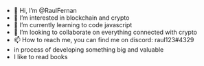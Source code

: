 - 👋 Hi, I’m @RaulFernan
- 👀 I’m interested in blockchain and crypto
- 🌱 I’m currently learning to code javascript 
- 💞️ I’m looking to collaborate on everything connected with crypto 
- 📫 How to reach me, you can find me on discord: raul123#4329 
- in process of developing something big and valuable
- I like to read books 
<!---
RaulFernan/RaulFernan is a ✨ special ✨ repository because its `README.md` (this file) appears on your GitHub profile.
You can click the Preview link to take a look at your changes.
--->
